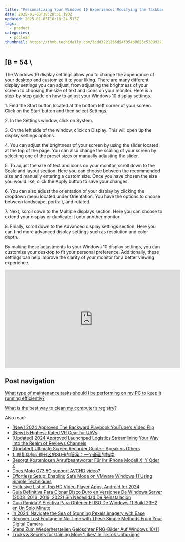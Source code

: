 ```yaml
---
title: "Personalizing Your Windows 10 Experience: Modifying the Taskbar - Expert Tips by YL Computing"
date: 2025-01-03T18:20:51.193Z
updated: 2025-01-05T18:18:24.513Z
tags:
  - product
categories:
  - pcclean
thumbnail: https://thmb.techidaily.com/3cdd3221236d54f354b9655c53899223c63a3525ea895a2e29db68bcb7da9bba.jpg
---
```


## \[B = 54 \

The Windows 10 display settings allow you to change the appearance of your desktop and customize it to your liking. There are many different display settings you can adjust, from adjusting the brightness of your screen to choosing the size of text and icons on your monitor. Here is a step-by-step guide on how to adjust your Windows 10 display settings. 

1\. Find the Start button located at the bottom left corner of your screen. Click on the Start button and then select Settings.

2\. In the Settings window, click on System.

3\. On the left side of the window, click on Display. This will open up the display settings options. 

4\. You can adjust the brightness of your screen by using the slider located at the top of the page. You can also change the scaling of your screen by selecting one of the preset sizes or manually adjusting the slider.

5\. To adjust the size of text and icons on your monitor, scroll down to the Scale and layout section. Here you can choose between the recommended size and manually entering a custom size. Once you have chosen the size you would like, click the Apply button to save your changes.

6\. You can also adjust the orientation of your display by clicking the dropdown menu located under Orientation. You have the options to choose between landscape, portrait, and rotated.

7\. Next, scroll down to the Multiple displays section. Here you can choose to extend your display or duplicate it onto another monitor.

8\. Finally, scroll down to the Advanced display settings section. Here you can find more advanced display settings such as resolution and color depth. 

By making these adjustments to your Windows 10 display settings, you can customize your desktop to fit your personal preference. Additionally, these settings can help improve the clarity of your monitor for a better viewing experience.

<!-- affiliate ads begin -->
<iframe width="560" height="315" src="https://www.youtube.com/embed/YwOwUI47FuU?si=NK7IEELjx7_SJSl2" title="YouTube video player" frameborder="0" allow="accelerometer; autoplay; clipboard-write; encrypted-media; gyroscope; picture-in-picture; web-share" referrerpolicy="strict-origin-when-cross-origin" allowfullscreen></iframe>
<!-- affiliate ads end -->

## Post navigation

[What type of maintenance tasks should I be performing on my PC to keep it running efficiently?](https://tools.techidaily.com/pcclean/products/)

[What is the best way to clean my computer’s registry?](https://tools.techidaily.com/pcclean/products/)

<ins class="adsbygoogle"
     style="display:block"
     data-ad-format="autorelaxed"
     data-ad-client="ca-pub-7571918770474297"
     data-ad-slot="1223367746"></ins>

<ins class="adsbygoogle"
     style="display:block"
     data-ad-client="ca-pub-7571918770474297"
     data-ad-slot="8358498916"
     data-ad-format="auto"
     data-full-width-responsive="true"></ins>

<span class="atpl-alsoreadstyle">Also read:</span>
<div><ul>
<li><a href="https://youtube-web.techidaily.com/024-approved-the-backward-playbook-youtubes-video-flip/"><u>[New] 2024 Approved The Backward Playbook YouTube's Video Flip</u></a></li>
<li><a href="https://extra-tips.techidaily.com/new-5-highest-rated-vr-gear-for-uavs/"><u>[New] 5 Highest-Rated VR Gear for UAVs</u></a></li>
<li><a href="https://fox-cloud.techidaily.com/updated-2024-approved-launchpad-logistics-streamlining-your-way-into-the-realm-of-reviews-channels/"><u>[Updated] 2024 Approved Launchpad Logistics Streamlining Your Way Into the Realm of Reviews Channels</u></a></li>
<li><a href="https://screen-sharing-recording.techidaily.com/updated-ultimate-screen-recorder-guide-apeak-vs-others/"><u>[Updated] Ultimate Screen Recorder Guide – Apeak vs Others</u></a></li>
<li><a href="https://discover-bits.techidaily.com/1-sd/"><u>1. 修复具有问题分区的SD卡的答案：一个全面的指南</u></a></li>
<li><a href="https://discover-bits.techidaily.com/besorgt-kostenlosen-anrufbeantworter-fur-ihr-iphone-modell-x-y-oder-z/"><u>Besorgt Kostenlosen Anrufbeantworter Für Ihr iPhone Modell X, Y Oder Z</u></a></li>
<li><a href="https://phone-solutions.techidaily.com/does-moto-g73-5g-support-avchd-video-by-aiseesoft-video-converter-play-mts-on-android/"><u>Does Moto G73 5G support AVCHD video?</u></a></li>
<li><a href="https://discover-bits.techidaily.com/effortless-setup-enabling-safe-mode-on-vmware-windows-11-using-simple-techniques/"><u>Effortless Setup: Enabling Safe Mode on VMware Windows 11 Using Simple Techniques</u></a></li>
<li><a href="https://some-techniques.techidaily.com/exclusive-list-of-top-hd-video-player-apps-android-for-2024/"><u>Exclusive List of Top HD Video Player Apps, Android for 2024</u></a></li>
<li><a href="https://discover-bits.techidaily.com/guia-definitiva-para-clonar-disco-duro-en-versiones-de-windows-server-2003-2016-2019-2022-sin-necesidad-de-reinstalacion/"><u>Guía Definitiva Para Clonar Disco Duro en Versiones De Windows Server (2003, 2016, 2019, 2022) Sin Necesidad De Reinstalación</u></a></li>
<li><a href="https://discover-bits.techidaily.com/guia-rapida-y-efectiva-para-obtener-el-iso-de-windows-11-build-23h2-en-un-solo-minuto/"><u>Guía Rápida Y Efectiva Para Obtener El ISO De Windows 11 Build 23H2 en Un Solo Minuto</u></a></li>
<li><a href="https://fox-info.techidaily.com/in-2024-navigate-the-sea-of-stunning-pexels-imagery-with-ease/"><u>In 2024, Navigate the Sea of Stunning Pexels Imagery with Ease</u></a></li>
<li><a href="https://discover-bits.techidaily.com/recover-lost-footage-in-no-time-with-these-simple-methods-from-your-digital-camera/"><u>Recover Lost Footage in No Time with These Simple Methods From Your Digital Camera</u></a></li>
<li><a href="https://discover-bits.techidaily.com/steps-zum-wiederherstellen-geloschter-png-bilder-auf-windows-1011/"><u>Steps Zum Wiederherstellen Gelöschter PNG-Bilder Auf Windows 10/11</u></a></li>
<li><a href="https://extra-lessons.techidaily.com/tricks-and-secrets-for-gaining-more-likes-in-tiktok-unboxings/"><u>Tricks & Secrets for Gaining More 'Likes' In TikTok Unboxings</u></a></li>
</ul></div>

